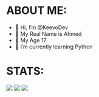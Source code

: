 # ABOUT ME:

- 👋 Hi, I’m @KeevoDev
- 💞️ My Real Name is Ahmed
- 👀 My Age 17
- 🌱 I’m currently learning Python

# STATS:

![](https://komarev.com/ghpvc/?username=KeevoDev&color=blueviolet)
![](https://github-readme-stats.vercel.app/api/top-langs/?username=anuraghazra&hide_progress=true)
![](https://github-readme-stats.vercel.app/api?username=KeevoDev&show_icons=true&theme=radical)
